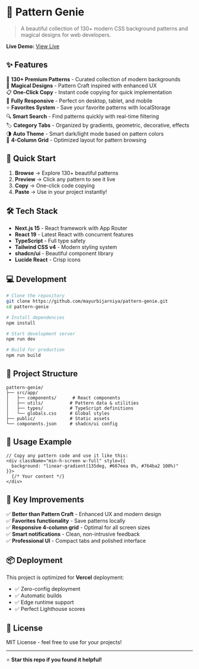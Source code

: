 # 🔮 Pattern Genie

> A beautiful collection of 130+ modern CSS background patterns and magical designs for web developers.

**Live Demo:** [View Live](https://patterngenie.mayur.app)

## ✨ Features

🎨 **130+ Premium Patterns** - Curated collection of modern backgrounds  
🌟 **Magical Designs** - Pattern Craft inspired with enhanced UX  
📋 **One-Click Copy** - Instant code copying for quick implementation  
📱 **Fully Responsive** - Perfect on desktop, tablet, and mobile  
⭐ **Favorites System** - Save your favorite patterns with localStorage  
🔍 **Smart Search** - Find patterns quickly with real-time filtering  
🏷️ **Category Tabs** - Organized by gradients, geometric, decorative, effects  
🌗 **Auto Theme** - Smart dark/light mode based on pattern colors  
🎯 **4-Column Grid** - Optimized layout for pattern browsing  

## 🚀 Quick Start

1. **Browse** → Explore 130+ beautiful patterns
2. **Preview** → Click any pattern to see it live
3. **Copy** → One-click code copying
4. **Paste** → Use in your project instantly!

## 🛠️ Tech Stack

- **Next.js 15** - React framework with App Router
- **React 19** - Latest React with concurrent features
- **TypeScript** - Full type safety
- **Tailwind CSS v4** - Modern styling system
- **shadcn/ui** - Beautiful component library
- **Lucide React** - Crisp icons

## 💻 Development

```bash
# Clone the repository
git clone https://github.com/mayurbijarniya/pattern-genie.git
cd pattern-genie

# Install dependencies
npm install

# Start development server
npm run dev

# Build for production
npm run build
```

## 📁 Project Structure

```
pattern-genie/
├── src/app/
│   ├── components/      # React components
│   ├── utils/          # Pattern data & utilities  
│   ├── types/          # TypeScript definitions
│   └── globals.css     # Global styles
├── public/             # Static assets
└── components.json     # shadcn/ui config
```

## 🎨 Usage Example

```tsx
// Copy any pattern code and use it like this:
<div className="min-h-screen w-full" style={{
  background: "linear-gradient(135deg, #667eea 0%, #764ba2 100%)"
}}>
  {/* Your content */}
</div>
```

## 🌟 Key Improvements

✅ **Better than Pattern Craft** - Enhanced UX and modern design  
✅ **Favorites functionality** - Save patterns locally  
✅ **Responsive 4-column grid** - Optimal for all screen sizes  
✅ **Smart notifications** - Clean, non-intrusive feedback  
✅ **Professional UI** - Compact tabs and polished interface  

## 📦 Deployment

This project is optimized for **Vercel** deployment:

- ✅ Zero-config deployment
- ✅ Automatic builds
- ✅ Edge runtime support
- ✅ Perfect Lighthouse scores

## 📄 License

MIT License - feel free to use for your projects!


---

⭐ **Star this repo if you found it helpful!**